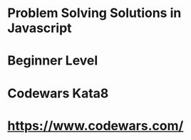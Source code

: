 # Problem Solving Solutions in Javascript
# Beginner Level
# Codewars Kata8
# https://www.codewars.com/